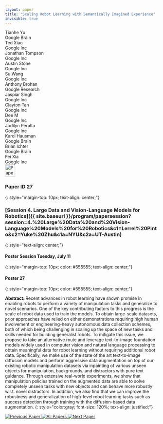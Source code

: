 ```yaml
---
layout: paper
title: "Scaling Robot Learning with Semantically Imagined Experience"
invisible: true
---
```

<div class="paper-authors">
<div class="paper-author-box">
    <div class="paper-author-name">Tianhe Yu</div>
    <div class="paper-author-uni">Google Brain</div>
</div>
<div class="paper-author-box">
    <div class="paper-author-name">Ted Xiao</div>
    <div class="paper-author-uni">Google Inc</div>
</div>
<div class="paper-author-box">
    <div class="paper-author-name">Jonathan Tompson</div>
    <div class="paper-author-uni">Google Inc</div>
</div>
<div class="paper-author-box">
    <div class="paper-author-name">Austin Stone</div>
    <div class="paper-author-uni">Google Inc</div>
</div>
<div class="paper-author-box">
    <div class="paper-author-name">Su Wang</div>
    <div class="paper-author-uni">Google Inc</div>
</div>
<div class="paper-author-box">
    <div class="paper-author-name">Anthony Brohan</div>
    <div class="paper-author-uni">Google Research</div>
</div>
<div class="paper-author-box">
    <div class="paper-author-name">Jaspiar Singh</div>
    <div class="paper-author-uni">Google Inc</div>
</div>
<div class="paper-author-box">
    <div class="paper-author-name">Clayton Tan</div>
    <div class="paper-author-uni">Google Inc</div>
</div>
<div class="paper-author-box">
    <div class="paper-author-name">Dee M</div>
    <div class="paper-author-uni">Google Inc</div>
</div>
<div class="paper-author-box">
    <div class="paper-author-name">Jodilyn Peralta</div>
    <div class="paper-author-uni">Google Inc</div>
</div>
<div class="paper-author-box">
    <div class="paper-author-name">Karol Hausman</div>
    <div class="paper-author-uni">Google Brain</div>
</div>
<div class="paper-author-box">
    <div class="paper-author-name">Brian Ichter</div>
    <div class="paper-author-uni">Google Brain</div>
</div>
<div class="paper-author-box">
    <div class="paper-author-name">Fei Xia</div>
    <div class="paper-author-uni">Google Inc</div>
</div>

</div><div class="paper-pdf">
<div> <a href="http://www.roboticsproceedings.org/rss19/p027.pdf"><img src="{{ site.baseurl }}/images/paper_link.png" alt="Paper Website" width = "33"  height = "40"/></a> </div>
</div>

### Paper ID 27
{: style="margin-top: 10px; text-align: center;"}

### [Session 4. Large Data and Vision-Language Models for Robotics]({{ site.baseurl }}/program/papersession?session=4.%20Large%20Data%20and%20Vision-Language%20Models%20for%20Robotics&c1=Lerrel%20Pinto&c2=Yuke%20Zhu&c1a=NYU&c2a=UT-Austin)
{: style="text-align: center;"}

#### Poster Session Tuesday, July 11
{: style="margin-top: 10px; color: #555555; text-align: center;"}

#### Poster 27
{: style="margin-top: 10px; color: #555555; text-align: center;"}

<b style="color: black;">Abstract: </b>Recent advances in robot learning have shown promise in enabling robots to perform a variety of manipulation tasks and generalize to novel scenarios. 
One of the key contributing factors to this progress is the scale of robot data used to train the models. To obtain large-scale datasets, prior approaches have relied on either demonstrations requiring high human involvement or engineering-heavy autonomous data collection schemes, both of which being challenging in scaling up the space of new tasks and skills needed for building generalist robots. 
To mitigate this issue, we propose to take an alternative route and leverage text-to-image foundation models widely used in computer vision and natural language processing to obtain meaningful data for robot learning without requiring additional robot data. Specifically, we make use of the state of the art text-to-image diffusion models and perform aggressive data augmentation on top of our existing robotic manipulation datasets via inpainting of various unseen objects for manipulation, backgrounds, and distractors with pure text guidance. Through extensive real-world experiments, we show that manipulation policies trained on the augmented data are able to solve completely unseen tasks with new objects and can behave more robustly w.r.t. novel distractors. In addition, we also find that we can improve the robustness and generalization of high-level robot learning tasks such as success detection through training with the diffusion-based data augmentation.
{: style="color:gray; font-size: 120%; text-align: justified;"}


<div class="paper-menu">
<a href="{{ site.baseurl }}/program/papers/026/"> <img src="{{ site.baseurl }}/images/previous_paper_icon.png" alt="Previous Paper" title="Previous Paper"/> </a>
<a href="{{ site.baseurl }}/program/papers"><img src="{{ site.baseurl }}/images/overview_icon.png" alt="All Papers" title="All Papers"/> </a>
<a href="{{ site.baseurl }}/program/papers/028/"> <img src="{{ site.baseurl }}/images/next_paper_icon.png" alt="Next Paper" title="Next Paper"/> </a>

</div>
